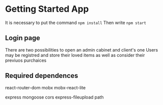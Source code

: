 # Getting Started App

It is necessary to put the command `npm install`
Then write `npm start`

## Login page

There are two possibilities to open an admin cabinet and client's one
Users may be registred and store their loved items as well as consider their previuos purchaices

## Required dependences 

react-router-dom
mobx
mobx-react-lite

express
mongoose
cors
express-fileupload
path